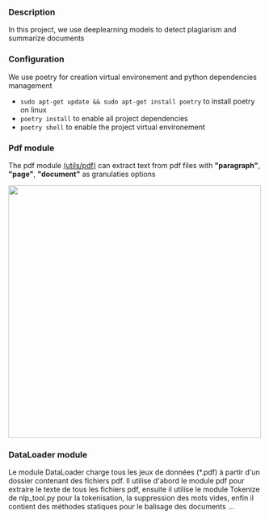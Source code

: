 ### Description
In this project, we use deeplearning models to detect plagiarism and summarize documents

### Configuration

We use poetry for creation virtual environement and python dependencies management
- ```sudo apt-get update && sudo apt-get install poetry``` to install poetry on linux
- ```poetry install``` to enable all project dependencies
- ```poetry shell``` to enable the project virtual environement
 
### Pdf module
The pdf module [(utils/pdf)](https://github.com/abdoulfataoh/doc-summary-and-plagiarism-detection/blob/main/utils/pdf.py) can extract text from pdf files with **"paragraph"**, **"page"**, **"document"** as granulaties options

<p align="left">
  <img width="500" src="https://drive.google.com/uc?export=download&id=1Cx1TngBWoMn92GF9voF6ZHVbkhhKcfzh">
</p>

### DataLoader module
Le module DataLoader charge tous les jeux de données (*.pdf) à partir d'un dossier contenant des fichiers pdf. Il utilise d'abord le module pdf pour extraire le texte de tous les fichiers pdf, ensuite il utilise le module Tokenize de nlp_tool.py pour la tokenisation, la suppression des mots vides, enfin il contient des méthodes statiques pour le balisage des documents ...
